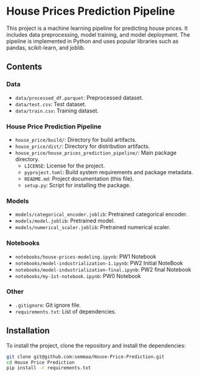 # House Prices Prediction Pipeline

This project is a machine learning pipeline for predicting house prices. It includes data preprocessing, model training, and model deployment. The pipeline is implemented in Python and uses popular libraries such as pandas, scikit-learn, and joblib.


## Contents

### Data
- `data/processed_df.parquet`: Preprocessed dataset.
- `data/test.csv`: Test dataset.
- `data/train.csv`: Training dataset.

### House Price Prediction Pipeline
- `house_price/build/`: Directory for build artifacts.
- `house_price/dist/`: Directory for distribution artifacts.
- `house_price/house_prices_prediction_pipeline/`: Main package directory.
  - `LICENSE`: License for the project.
  - `pyproject.toml`: Build system requirements and package metadata.
  - `README.md`: Project documentation (this file).
  - `setup.py`: Script for installing the package.

### Models
- `models/categorical_encoder.joblib`: Pretrained categorical encoder.
- `models/model.joblib`: Pretrained model.
- `models/numerical_scaler.joblib`: Pretrained numerical scaler.

### Notebooks
- `notebooks/house-prices-modeling.ipynb`: PW1 Notebook
- `notebooks/model-industrialization-1.ipynb`: PW2 Initial NoteBook
- `notebooks/model-industrialization-final.ipynb`: PW2 final Notebook
- `notebooks/my-1st-notebook.ipynb`: PW0 Notebook

### Other
- `.gitignore`: Git ignore file.
- `requirements.txt`: List of dependencies.

## Installation

To install the project, clone the repository and install the dependencies:

```bash
git clone git@github.com:semmaa/House-Price-Prediction.git
cd House Price Prediction
pip install -r requirements.txt

